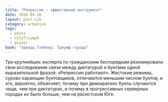 ```yaml
---
title: "Репрессии – эффективный инструмент"
date: 2016-04-26
layout: post.njk
category: urbanism
tags:
  - posts
  - cityTriumph
  - glazer
book: "Эдвард Глейзер. Триумф города"
---
```


Три крупнейших эксперта по гражданским беспорядкам резюмировали свои исследования связи между диктатурой и бунтами одной выразительной фразой: «Репрессии работают». Жестокие режимы, сурово карающие бунтовщиков, отличаются меньшим числом бунтов, и это, вероятно, объясняет, почему при демократиях бунты случаются чаще, чем при диктатурах, и почему в прогрессивных серверных городах их было больше, чем на расистском Юге.
